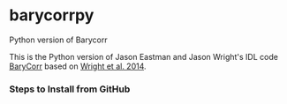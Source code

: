 # barycorrpy

Python version of Barycorr

This is the Python version of Jason Eastman and Jason Wright's IDL code [BaryCorr](http://astroutils.astronomy.ohio-state.edu/exofast/pro/exofast/bary/zbarycorr.pro) based on [Wright et al. 2014](https://arxiv.org/pdf/1409.4774.pdf).



### Steps to Install from GitHub
